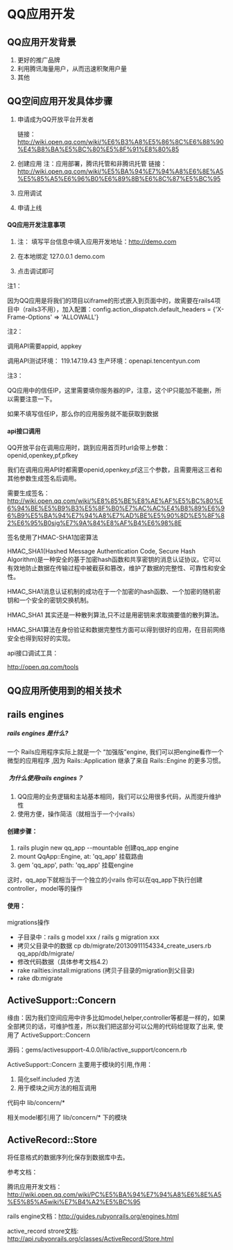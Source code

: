 # QQ应用开发

## QQ应用开发背景
1. 更好的推广品牌
2. 利用腾讯海量用户，从而迅速积聚用户量
3. 其他

## QQ空间应用开发具体步骤

1. 申请成为QQ开放平台开发者 
   
   链接：http://wiki.open.qq.com/wiki/%E6%B3%A8%E5%86%8C%E6%88%90%E4%B8%BA%E5%BC%80%E5%8F%91%E8%80%85

2. 创建应用
	注：应用部署，腾讯托管和非腾讯托管
	链接：http://wiki.open.qq.com/wiki/%E5%BA%94%E7%94%A8%E6%8E%A5%E5%85%A5%E6%96%B0%E6%89%8B%E6%8C%87%E5%BC%95

3. 应用调试

4. 申请上线
	
#### QQ应用开发注意事项
 
1. 注： 填写平台信息中填入应用开发地址：http://demo.com

2. 在本地绑定 127.0.0.1 demo.com

3. 点击调试即可

注1：

因为QQ应用是将我们的项目以iframe的形式嵌入到页面中的，故需要在rails4项目中（rails3不用），加入配置：config.action_dispatch.default_headers = {'X-Frame-Options' => 'ALLOWALL'}

注2：

调用API需要appid, appkey

调用API测试环境： 119.147.19.43
	  生产环境：openapi.tencentyun.com
	  
注3：

QQ应用中的信任IP，这里需要填你服务器的IP，注意，这个IP只能加不能删，所以需要注意一下。

如果不填写信任IP，那么你的应用服务就不能获取到数据

#### api接口调用

QQ开放平台在调用应用时，跳到应用首页时url会带上参数：openid,openkey,pf,pfkey

我们在调用应用API时都需要openid,openkey,pf这三个参数，且需要用这三者和其他参数生成签名后调用。

需要生成签名：http://wiki.open.qq.com/wiki/%E8%85%BE%E8%AE%AF%E5%BC%80%E6%94%BE%E5%B9%B3%E5%8F%B0%E7%AC%AC%E4%B8%89%E6%96%B9%E5%BA%94%E7%94%A8%E7%AD%BE%E5%90%8D%E5%8F%82%E6%95%B0sig%E7%9A%84%E8%AF%B4%E6%98%8E

签名使用了HMAC-SHA1加密算法

HMAC_SHA1(Hashed Message Authentication Code, Secure Hash Algorithm)是一种安全的基于加密hash函数和共享密钥的消息认证协议。它可以有效地防止数据在传输过程中被截获和篡改，维护了数据的完整性、可靠性和安全性。

HMAC_SHA1消息认证机制的成功在于一个加密的hash函数、一个加密的随机密钥和一个安全的密钥交换机制。

HMAC_SHA1 其实还是一种散列算法,只不过是用密钥来求取摘要值的散列算法。

HMAC_SHA1算法在身份验证和数据完整性方面可以得到很好的应用，在目前网络安全也得到较好的实现。

api接口调试工具：

http://open.qq.com/tools



## QQ应用所使用到的相关技术

## rails engines
##### rails engines 是什么?

一个 Rails应用程序实际上就是一个 “加强版”engine, 我们可以把engine看作一个微型的应用程序 ,因为 Rails::Application 继承了来自 Rails::Engine 的更多习惯。

#####  为什么使用rails engines？
1. QQ应用的业务逻辑和主站基本相同，我们可以公用很多代码，从而提升维护性
2. 使用方便，操作简洁（就相当于一个小rails）

#### 创建步骤：

1. rails plugin new qq_app --mountable  创建qq_app engine
2. mount QqApp::Engine, at: 'qq_app'	 挂载路由
3. gem 'qq_app', path: 'qq_app'   		 挂载engine

这时，qq_app下就相当于一个独立的小rails
你可以在qq_app下执行创建controller，model等的操作

#### 使用：

migrations操作

* 子目录中：rails g model xxx / rails g migration xxx
* 拷贝父目录中的数据 cp db/migrate/20130911154334_create_users.rb qq_app/db/migrate/
* 修改代码数据（具体参考文档4.2）
* rake railties:install:migrations (拷贝子目录的migration到父目录)
* rake db:migrate


## ActiveSupport::Concern

缘由：因为我们空间应用中许多比如model,helper,controller等都是一样的，如果全部拷贝的话，可维护性差，所以我们把这部分可以公用的代码给提取了出来, 使用了 ActiveSupport::Concern 

源码：gems/activesupport-4.0.0/lib/active_support/concern.rb

ActiveSupport::Concern 主要用于模块的引用,作用：
1. 简化self.included 方法
2. 用于模块之间方法的相互调用

代码中 lib/concern/* 

相关model都引用了 lib/concern/* 下的模块

## ActiveRecord::Store

将任意格式的数据序列化保存到数据库中去。


参考文档：

腾讯应用开发文档：http://wiki.open.qq.com/wiki/PC%E5%BA%94%E7%94%A8%E6%8E%A5%E5%85%A5wiki%E7%B4%A2%E5%BC%95

rails engine文档：http://guides.rubyonrails.org/engines.html

active_record strore文档: http://api.rubyonrails.org/classes/ActiveRecord/Store.html